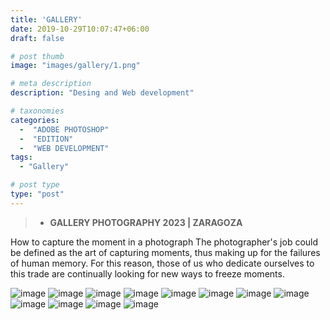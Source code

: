 ```yaml
---
title: 'GALLERY'
date: 2019-10-29T10:07:47+06:00
draft: false

# post thumb
image: "images/gallery/1.png"

# meta description
description: "Desing and Web development"

# taxonomies
categories:
  -  "ADOBE PHOTOSHOP" 
  -  "EDITION"
  -  "WEB DEVELOPMENT"
tags:
  - "Gallery"

# post type
type: "post"
---
```


> - **GALLERY PHOTOGRAPHY 2023 | ZARAGOZA**

How to capture the moment in a photograph
The photographer's job could be defined as the art of capturing moments, thus making up for the failures of human memory. For this reason, those of us who dedicate ourselves to this trade are continually looking for new ways to freeze moments.



![image](../../images/gallery/1.png)
![image](../../images/gallery/2.png)
![image](../../images/gallery/3.png)
![image](../../images/gallery/4.png)
![image](../../images/gallery/5.png)
![image](../../images/gallery/6.png)
![image](../../images/gallery/7.png)
![image](../../images/gallery/8.png)
![image](../../images/gallery/9.png)
![image](../../images/gallery/10.png)
![image](../../images/gallery/11.png)
![image](../../images/gallery/12.png)